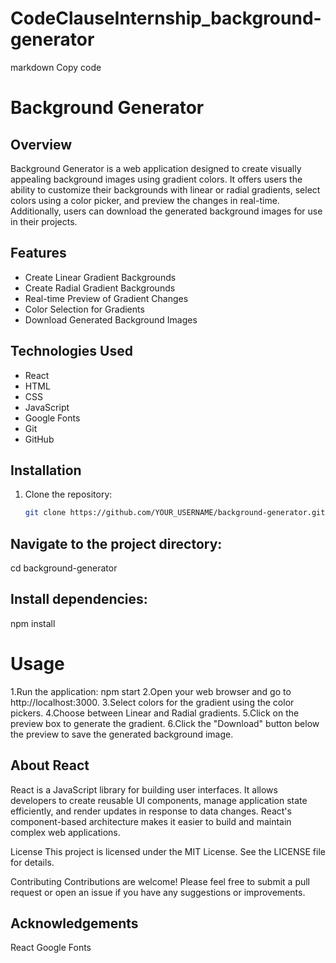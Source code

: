 # CodeClauseInternship_background-generator

markdown
Copy code
# Background Generator

## Overview
Background Generator is a web application designed to create visually appealing background images using gradient colors. It offers users the ability to customize their backgrounds with linear or radial gradients, select colors using a color picker, and preview the changes in real-time. Additionally, users can download the generated background images for use in their projects.

## Features
- Create Linear Gradient Backgrounds
- Create Radial Gradient Backgrounds
- Real-time Preview of Gradient Changes
- Color Selection for Gradients
- Download Generated Background Images

## Technologies Used
- React
- HTML
- CSS
- JavaScript
- Google Fonts
- Git
- GitHub

## Installation
1. Clone the repository:
   ```bash
   git clone https://github.com/YOUR_USERNAME/background-generator.git
   
## Navigate to the project directory:
cd background-generator

## Install dependencies:
npm install

# Usage
1.Run the application:
npm start
2.Open your web browser and go to http://localhost:3000.
3.Select colors for the gradient using the color pickers.
4.Choose between Linear and Radial gradients.
5.Click on the preview box to generate the gradient.
6.Click the "Download" button below the preview to save the generated background image.

## About React
React is a JavaScript library for building user interfaces. It allows developers to create reusable UI components, manage application state efficiently, and render updates in response to data changes. React's component-based architecture makes it easier to build and maintain complex web applications.

License
This project is licensed under the MIT License. See the LICENSE file for details.

Contributing
Contributions are welcome! Please feel free to submit a pull request or open an issue if you have any suggestions or improvements.

## Acknowledgements
React
Google Fonts


